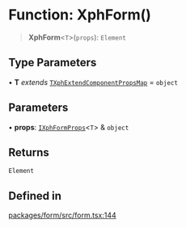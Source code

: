# Function: XphForm()

> **XphForm**\<`T`\>(`props`): `Element`

## Type Parameters

• **T** *extends* [`TXphExtendComponentPropsMap`](../type-aliases/TXphExtendComponentPropsMap.md) = `object`

## Parameters

• **props**: [`IXphFormProps`](../interfaces/IXphFormProps.md)\<`T`\> & `object`

## Returns

`Element`

## Defined in

[packages/form/src/form.tsx:144](https://github.com/XiaoPiHong/xph-crud/blob/300d288b2cb7d1d481589252292dd1816109678d/packages/form/src/form.tsx#L144)
